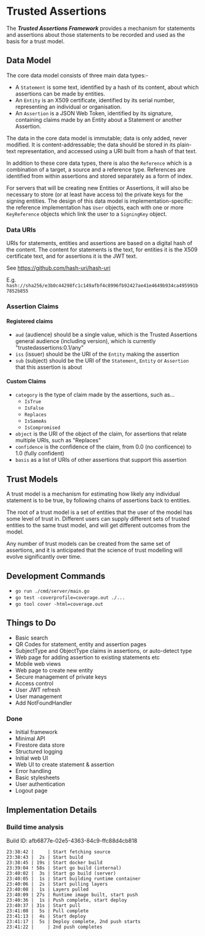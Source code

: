 # Trusted Assertions
The ***Trusted Assertions Framework*** provides a mechanism for statements and assertions about those statements to be recorded and used as the basis for a trust model.

## Data Model
The core data model consists of three main data types:-

* A `Statement` is some text, identified by a hash of its content, about which assertions can be made by entities.
* An `Entity` is an X509 certificate, identified by its serial number, representing an individual or organisation.
* An `Assertion` is a JSON Web Token, identified by its signature, containing claims made by an Entity about a Statement or another Assertion.

The data in the core data model is immutable; data is only added, never modified. It is content-addressable; the data should be stored in its plain-text representation, and accessed using a URI built from a hash of that text.

In addition to these core data types, there is also the `Reference` which is a combination of a target, a source and a reference type. References are identified from within assertions and stored separately as a form of index.

For servers that will be creating new Entities or Assertions, it will also be necessary to store (or at least have access to) the private keys for the signing entities. The design of this data model is implementation-specific: the reference implementation has `User` objects, each with one or more `KeyReference` objects which link the user to a `SigningKey` object.


### Data URIs
URIs for statements, entities and assertions are based on a digital hash of the content. The content for statements is the text, for entities it is the X509 certificate text, and for assertions it is the JWT text.

See https://github.com/hash-uri/hash-uri

E.g.  `hash://sha256/e3b0c44298fc1c149afbf4c8996fb92427ae41e4649b934ca495991b7852b855`


### Assertion Claims

#### Registered claims

* `aud` (audience) should be a single value, which is the Trusted Assertions general audience (including version), which is currently "trustedassertions:0.1/any"
* `iss` (issuer) should be the URI of the `Entity` making the assertion
* `sub` (subject) should be the URI of the `Statement`, `Entity` or `Assertion` that this assertion is about

#### Custom Claims

* `category` is the type of claim made by the assertions, such as...
    * `IsTrue`
    * `IsFalse`
    * `Replaces`
    * `IsSameAs`
    * `IsCompromised`
* `object` is the URI of the object of the claim, for assertions that relate multiple URIs, such as "Replaces"
* `confidence` is the confidence of the claim, from 0.0 (no conficence) to 1.0 (fully confident)
* `basis` as a list of URIs of other assertions that support this assertion

## Trust Models

A trust model is a mechanism for estimating how likely any individual statement is to be true, by following chains of assertions back to entities.

The root of a trust model is a set of entities that the user of the model has some level of trust in. Different users can supply different sets of trusted entities to the same trust model, and will get different outcomes from the model.

Any number of trust models can be created from the same set of assertions, and it is anticipated that the science of trust modelling will evolve significantly over time.

## Development Commands

* `go run ./cmd/server/main.go`
* `go test -coverprofile=coverage.out ./...`
* `go tool cover -html=coverage.out`

## Things to Do

* Basic search
* QR Codes for statement, entity and assertion pages 
* SubjectType and ObjectType claims in assertions, or auto-detect type
* Web page for adding assertion to existing statements etc
* Mobile web views
* Web page to create new entity
* Secure management of private keys
* Access control
* User JWT refresh
* User management
* Add NotFoundHandler

### Done

* Initial framework
* Minimal API
* Firestore data store
* Structured logging
* Initial web UI
* Web UI to create statement & assertion
* Error handling
* Basic stylesheets
* User authentication
* Logout page

## Implementation Details

### Build time analysis

Build ID: afb6877e-02e5-4363-84c9-ffc88d4cb818

```
23:38:42 |     | Start fetching source
23:38:43 |  2s | Start build
23:38:45 | 19s | Start docker build
23:39:04 ! 58s | Start go build (internal)
23:40:02 |  3s | Start go build (server)
23:40:05 |  1s | Start building runtime container
23:40:06 |  2s | Start pulling layers
23:40:08 |  1s | Layers pulled
23:40:09 | 27s | Runtime image built, start push
23:40:36 |  1s | Push complete, start deploy
23:40:37 | 31s | Start pull
23:41:08 |  5s | Pull complete
23:41:13 |  4s | Start deploy
23:41:17 |  5s | Deploy complete, 2nd push starts
23:41:22 |     | 2nd push completes
```